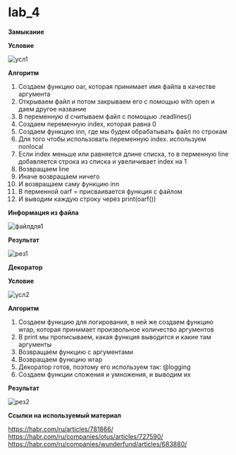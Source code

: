 # lab_4
**Замыкание**

**Условие**

![усл1](https://github.com/eternsss/lab_4/assets/155539142/1c3971ad-082c-4551-a7f5-edfa564e3b30)

**Алгоритм**
1. Создаем функцию oar, которая принимает имя файла в качестве аргумента
2. Открываем файл и потом закрываем его с помощью with open и даем другое название
3. В переменную d считываем файл с помощью .readlines()
4. Создаем переменную index, которая равна 0
5. Создаем функцию inn, где мы будем обрабатывать файл по строкам
6. Для того чтобы использовать переменную index. используем nonlocal
7. Если index меньше или равняется длине списка, то в перменную line добавляется строка из списка и увеличивает index на 1
8. Возвращаем line
9. Иначе возвращаем ничего
10. И возвращаем саму функцию inn
11. В перменной oarf = присваивается функция с файлом
12. И выводим каждую строку через print(oarf())

    


**Информация из файла**

![файлдля1](https://github.com/eternsss/lab_4/assets/155539142/3587ced3-5cd7-42c9-8cda-3d37d21a7d25)


**Результат**

![рез1](https://github.com/eternsss/lab_4/assets/155539142/c0983a88-0ba6-42ef-a9b4-3da666caea5a)






**Декоратор**

**Условие**

![усл2](https://github.com/eternsss/lab_4/assets/155539142/5b610a33-8537-4f9e-b5c1-1f6a77a47a02)

**Алгоритм**
1. Создаем функцию для логирования, в ней же создаем функцию wrap, которая принимает произвольное количество аргументов
2. В print мы прописываем, какая функция выводится и какие там аргументы
3. Возвращаем функцию с аргументами
4. Возвращаем функцию wrap
5. Декоратор готов, поэтому его используем так: @logging
6. Создаем функции сложения и умножения, и выводим их

**Результат**

![рез2](https://github.com/eternsss/lab_4/assets/155539142/b19d3725-fa42-4e36-a515-7e7ea713187a)


**Ссылки на используемый материал**

https://habr.com/ru/articles/781866/
https://habr.com/ru/companies/otus/articles/727590/
https://habr.com/ru/companies/wunderfund/articles/683880/

